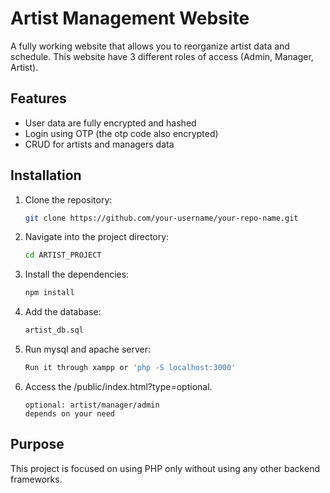 # Artist Management Website
A fully working website that allows you to reorganize artist data and schedule. This website have 3 different roles of access (Admin, Manager, Artist).

## Features

- User data are fully encrypted and hashed
- Login using OTP (the otp code also encrypted)
- CRUD for artists and managers data

## Installation

1. Clone the repository:
    ```bash
    git clone https://github.com/your-username/your-repo-name.git
    ```

2. Navigate into the project directory:
    ```bash
    cd ARTIST_PROJECT
    ```

3. Install the dependencies:
    ```bash
    npm install
    ```

4. Add the database:
    ```bash
    artist_db.sql
    ```

5. Run mysql and apache server:
    ```bash
    Run it through xampp or 'php -S localhost:3000'
    ```

6. Access the /public/index.html?type=optional.
    ```
    optional: artist/manager/admin
    depends on your need
    ```

## Purpose

This project is focused on using PHP only without using any other backend frameworks. 


